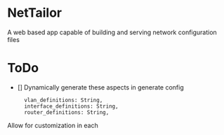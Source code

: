 # NetTailor
A web based app capable of building and serving network configuration files

# ToDo

- [] Dynamically generate these aspects in generate config


        vlan_definitions: String,
        interface_definitions: String,
        router_definitions: String,

Allow for customization in each

